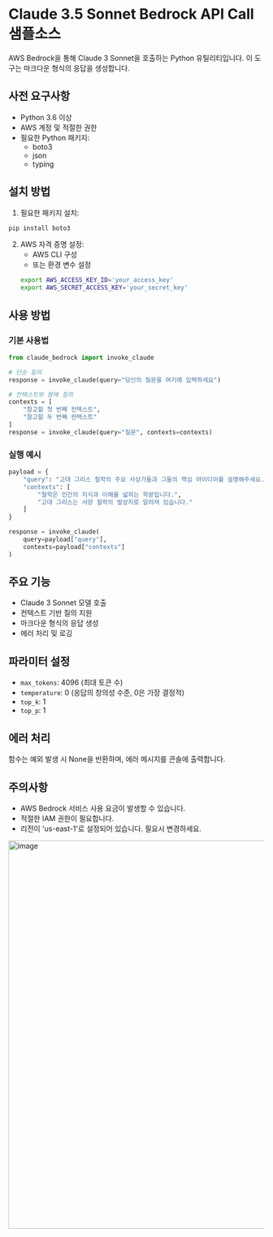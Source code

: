 # Claude 3.5 Sonnet Bedrock API Call 샘플소스

AWS Bedrock을 통해 Claude 3 Sonnet을 호출하는 Python 유틸리티입니다. 이 도구는 마크다운 형식의 응답을 생성합니다.

## 사전 요구사항

- Python 3.6 이상
- AWS 계정 및 적절한 권한
- 필요한 Python 패키지:
  - boto3
  - json
  - typing

## 설치 방법

1. 필요한 패키지 설치:
```bash
pip install boto3
```

2. AWS 자격 증명 설정:
   - AWS CLI 구성
   - 또는 환경 변수 설정
   ```bash
   export AWS_ACCESS_KEY_ID='your_access_key'
   export AWS_SECRET_ACCESS_KEY='your_secret_key'
   ```

## 사용 방법

### 기본 사용법

```python
from claude_bedrock import invoke_claude

# 단순 질의
response = invoke_claude(query="당신의 질문을 여기에 입력하세요")

# 컨텍스트와 함께 질의
contexts = [
    "참고할 첫 번째 컨텍스트",
    "참고할 두 번째 컨텍스트"
]
response = invoke_claude(query="질문", contexts=contexts)
```

### 실행 예시

```python
payload = {
    "query": "고대 그리스 철학의 주요 사상가들과 그들의 핵심 아이디어를 설명해주세요.",
    "contexts": [
        "철학은 인간의 지식과 이해를 넓히는 학문입니다.",
        "고대 그리스는 서양 철학의 발상지로 알려져 있습니다."
    ]
}

response = invoke_claude(
    query=payload["query"],
    contexts=payload["contexts"]
)
```

## 주요 기능

- Claude 3 Sonnet 모델 호출
- 컨텍스트 기반 질의 지원
- 마크다운 형식의 응답 생성
- 에러 처리 및 로깅

## 파라미터 설정

- `max_tokens`: 4096 (최대 토큰 수)
- `temperature`: 0 (응답의 창의성 수준, 0은 가장 결정적)
- `top_k`: 1
- `top_p`: 1

## 에러 처리

함수는 예외 발생 시 None을 반환하며, 에러 메시지를 콘솔에 출력합니다.

## 주의사항

- AWS Bedrock 서비스 사용 요금이 발생할 수 있습니다.
- 적절한 IAM 권한이 필요합니다.
- 리전이 'us-east-1'로 설정되어 있습니다. 필요시 변경하세요.

<img width="765" alt="image" src="https://github.com/user-attachments/assets/f1f28e94-5a15-4f03-90af-38043dca9dfb">

